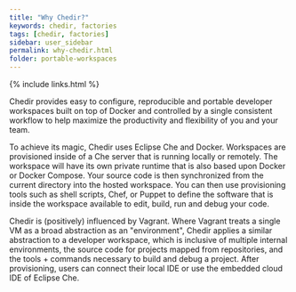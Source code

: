 ```yaml
---
title: "Why Chedir?"
keywords: chedir, factories
tags: [chedir, factories]
sidebar: user_sidebar
permalink: why-chedir.html
folder: portable-workspaces
---
```


{% include links.html %}

Chedir provides easy to configure, reproducible and portable developer workspaces built on top of Docker and controlled by a single consistent workflow to help maximize the productivity and flexibility of you and your team.

To achieve its magic, Chedir uses Eclipse Che and Docker. Workspaces are provisioned inside of a Che server that is running locally or remotely. The workspace will have its own private runtime that is also based upon Docker or Docker Compose. Your source code is then synchronized from the current directory into the hosted workspace. You can then use provisioning tools such as shell scripts, Chef, or Puppet to define the software that is inside the workspace available to edit, build, run and debug your code.

Chedir is (positively) influenced by Vagrant. Where Vagrant treats a single VM as a broad abstraction as an "environment", Chedir applies a similar abstraction to a developer workspace, which is inclusive of multiple internal environments, the source code for projects mapped from repositories, and the tools + commands necessary to build and debug a project. After provisioning, users can connect their local IDE or use the embedded cloud IDE of Eclipse Che.
